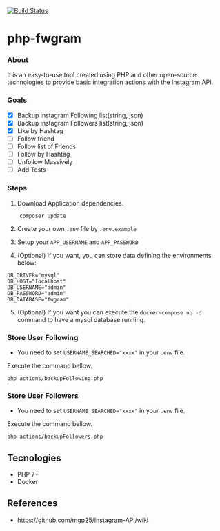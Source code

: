 [![Build Status](https://travis-ci.com/vinnyfs89/php-fwgram.svg?branch=master)](https://travis-ci.com/vinnyfs89/php-fwgram)

# php-fwgram

### About
It is an easy-to-use tool created using PHP and other open-source technologies to provide basic integration actions with the Instagram API.

### Goals
- [x] Backup instagram Following list(string, json)
- [x] Backup instagram Followers list(string, json)
- [x] Like by Hashtag 
- [ ] Follow friend 
- [ ] Follow list of Friends
- [ ] Follow by Hashtag
- [ ] Unfollow Massively
- [ ] Add Tests

### Steps

1. Download Application dependencies.
```
    composer update
```

2. Create your own ```.env``` file by  ```.env.example```

3. Setup your ```APP_USERNAME``` and ```APP_PASSWORD```

4. (Optional) If you want, you can store data defining the environments below:
```
DB_DRIVER="mysql"
DB_HOST="localhost"
DB_USERNAME="admin"
DB_PASSWORD="admin"
DB_DATABASE="fwgram"
```

5. (Optional) If you want you can execute the ```docker-compose up -d``` command to have a mysql database running. 

### Store User Following

- You need to set ```USERNAME_SEARCHED="xxxx"``` in your ```.env``` file.

Execute the command bellow.
```
php actions/backupFollowing.php
```

### Store User Followers

- You need to set ```USERNAME_SEARCHED="xxxx"``` in your ```.env``` file.

Execute the command bellow.
```
php actions/backupFollowers.php
```

## Tecnologies
- PHP 7+
- Docker

## References
- https://github.com/mgp25/Instagram-API/wiki
